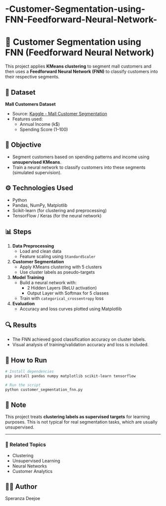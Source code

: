 # -Customer-Segmentation-using-FNN-Feedforward-Neural-Network-
# 🧠 Customer Segmentation using FNN (Feedforward Neural Network)

This project applies **KMeans clustering** to segment mall customers and then uses a **Feedforward Neural Network (FNN)** to classify customers into their respective segments.

## 📌 Dataset

**Mall Customers Dataset**  
- Source: [Kaggle - Mall Customer Segmentation](https://www.kaggle.com/vjchoudhary7/customer-segmentation-tutorial)
- Features used:  
  - Annual Income (k$)  
  - Spending Score (1–100)

## 🧪 Objective

- Segment customers based on spending patterns and income using **unsupervised KMeans**.
- Train a neural network to classify customers into these segments (simulated supervision).

## ⚙️ Technologies Used

- Python
- Pandas, NumPy, Matplotlib
- Scikit-learn (for clustering and preprocessing)
- TensorFlow / Keras (for the neural network)

## 📊 Steps

1. **Data Preprocessing**
   - Load and clean data
   - Feature scaling using `StandardScaler`
2. **Customer Segmentation**
   - Apply KMeans clustering with 5 clusters
   - Use cluster labels as pseudo-targets
3. **Model Training**
   - Build a neural network with:
     - 2 Hidden Layers (ReLU activation)
     - Output Layer with Softmax for 5 classes
   - Train with `categorical_crossentropy` loss
4. **Evaluation**
   - Accuracy and loss curves plotted using Matplotlib

## 🔍 Results

- The FNN achieved good classification accuracy on cluster labels.
- Visual analysis of training/validation accuracy and loss is included.

## 🧠 How to Run

```bash
# Install dependencies
pip install pandas numpy matplotlib scikit-learn tensorflow

# Run the script
python customer_segmentation_fnn.py
````

## 📌 Note

This project treats **clustering labels as supervised targets** for learning purposes. This is not typical for real segmentation tasks, which are usually unsupervised.

---

### 🔗 Related Topics

* Clustering
* Unsupervised Learning
* Neural Networks
* Customer Analytics

## 👩‍💻 Author
Speranza Deejoe 
